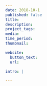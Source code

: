 ```yaml
---
date: 2018-10-1
published: false
title:
description:
project_tags:
media:
time_period:
thumbnail:

website:
  button_text:
  url:

intro: |

---
```

